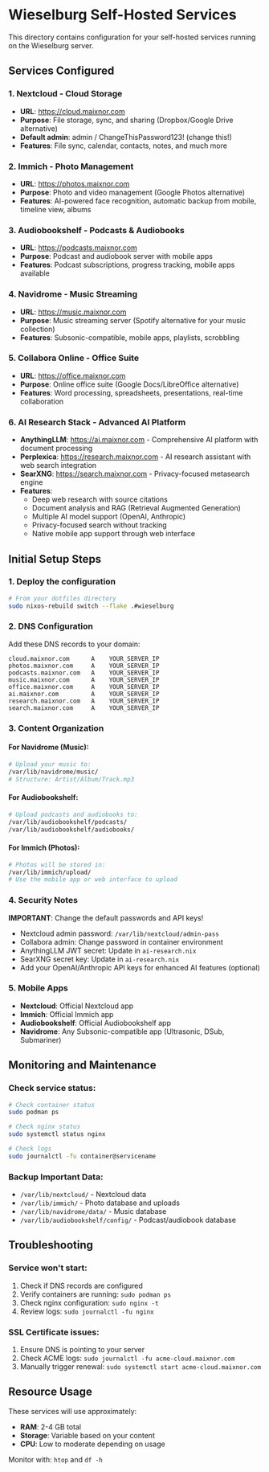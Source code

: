 # Wieselburg Self-Hosted Services

This directory contains configuration for your self-hosted services running on the Wieselburg server.

## Services Configured

### 1. Nextcloud - Cloud Storage
- **URL**: https://cloud.maixnor.com
- **Purpose**: File storage, sync, and sharing (Dropbox/Google Drive alternative)
- **Default admin**: admin / ChangeThisPassword123! (change this!)
- **Features**: File sync, calendar, contacts, notes, and much more

### 2. Immich - Photo Management
- **URL**: https://photos.maixnor.com  
- **Purpose**: Photo and video management (Google Photos alternative)
- **Features**: AI-powered face recognition, automatic backup from mobile, timeline view, albums

### 3. Audiobookshelf - Podcasts & Audiobooks
- **URL**: https://podcasts.maixnor.com
- **Purpose**: Podcast and audiobook server with mobile apps
- **Features**: Podcast subscriptions, progress tracking, mobile apps available

### 4. Navidrome - Music Streaming
- **URL**: https://music.maixnor.com
- **Purpose**: Music streaming server (Spotify alternative for your music collection)
- **Features**: Subsonic-compatible, mobile apps, playlists, scrobbling

### 5. Collabora Online - Office Suite
- **URL**: https://office.maixnor.com
- **Purpose**: Online office suite (Google Docs/LibreOffice alternative)
- **Features**: Word processing, spreadsheets, presentations, real-time collaboration

### 6. AI Research Stack - Advanced AI Platform
- **AnythingLLM**: https://ai.maixnor.com - Comprehensive AI platform with document processing
- **Perplexica**: https://research.maixnor.com - AI research assistant with web search integration
- **SearXNG**: https://search.maixnor.com - Privacy-focused metasearch engine
- **Features**: 
  - Deep web research with source citations
  - Document analysis and RAG (Retrieval Augmented Generation)
  - Multiple AI model support (OpenAI, Anthropic)
  - Privacy-focused search without tracking
  - Native mobile app support through web interface

## Initial Setup Steps

### 1. Deploy the configuration
```bash
# From your dotfiles directory
sudo nixos-rebuild switch --flake .#wieselburg
```

### 2. DNS Configuration
Add these DNS records to your domain:
```
cloud.maixnor.com      A    YOUR_SERVER_IP
photos.maixnor.com     A    YOUR_SERVER_IP  
podcasts.maixnor.com   A    YOUR_SERVER_IP
music.maixnor.com      A    YOUR_SERVER_IP
office.maixnor.com     A    YOUR_SERVER_IP
ai.maixnor.com         A    YOUR_SERVER_IP
research.maixnor.com   A    YOUR_SERVER_IP
search.maixnor.com     A    YOUR_SERVER_IP
```

### 3. Content Organization

#### For Navidrome (Music):
```bash
# Upload your music to:
/var/lib/navidrome/music/
# Structure: Artist/Album/Track.mp3
```

#### For Audiobookshelf:
```bash
# Upload podcasts and audiobooks to:
/var/lib/audiobookshelf/podcasts/
/var/lib/audiobookshelf/audiobooks/
```

#### For Immich (Photos):
```bash
# Photos will be stored in:
/var/lib/immich/upload/
# Use the mobile app or web interface to upload
```

### 4. Security Notes

**IMPORTANT**: Change the default passwords and API keys!

- Nextcloud admin password: `/var/lib/nextcloud/admin-pass`
- Collabora admin: Change password in container environment
- AnythingLLM JWT secret: Update in `ai-research.nix`
- SearXNG secret key: Update in `ai-research.nix`
- Add your OpenAI/Anthropic API keys for enhanced AI features (optional)

### 5. Mobile Apps

- **Nextcloud**: Official Nextcloud app
- **Immich**: Official Immich app  
- **Audiobookshelf**: Official Audiobookshelf app
- **Navidrome**: Any Subsonic-compatible app (Ultrasonic, DSub, Submariner)

## Monitoring and Maintenance

### Check service status:
```bash
# Check container status
sudo podman ps

# Check nginx status  
sudo systemctl status nginx

# Check logs
sudo journalctl -fu container@servicename
```

### Backup Important Data:
- `/var/lib/nextcloud/` - Nextcloud data
- `/var/lib/immich/` - Photo database and uploads
- `/var/lib/navidrome/data/` - Music database
- `/var/lib/audiobookshelf/config/` - Podcast/audiobook database

## Troubleshooting

### Service won't start:
1. Check if DNS records are configured
2. Verify containers are running: `sudo podman ps`
3. Check nginx configuration: `sudo nginx -t`
4. Review logs: `sudo journalctl -fu nginx`

### SSL Certificate issues:
1. Ensure DNS is pointing to your server
2. Check ACME logs: `sudo journalctl -fu acme-cloud.maixnor.com`
3. Manually trigger renewal: `sudo systemctl start acme-cloud.maixnor.com`

## Resource Usage

These services will use approximately:
- **RAM**: 2-4 GB total
- **Storage**: Variable based on your content
- **CPU**: Low to moderate depending on usage

Monitor with: `htop` and `df -h`

